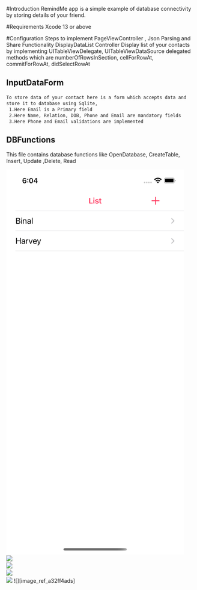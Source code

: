 

#Introduction
RemindMe app is a simple example of database connectivity by storing details of your friend.

#Requirements
Xcode 13 or above


#Configuration
Steps to implement PageViewController , Json Parsing and Share Functionality
DisplayDataList Controller
Display list of your contacts by implementing UITableViewDelegate, UITableViewDataSource delegated methods which are numberOfRowsInSection, cellForRowAt, commitForRowAt, didSelectRowAt

## InputDataForm
    To store data of your contact here is a form which accepts data and store it to database using Sqlite,
     1.Here Email is a Primary field
     2.Here Name, Relation, DOB, Phone and Email are mandatory fields
     3.Here Phone and Email validations are implemented 

## DBFunctions
This file contains database functions like OpenDatabase, CreateTable, Insert, Update ,Delete, Read

![](./Images/image1.png)  
![](../Images/image2.png)   
![](/Images/image3.png)  
![](/Images/image4.png)  
![](/Images/image5.png)
![][image_ref_a32ff4ads]
